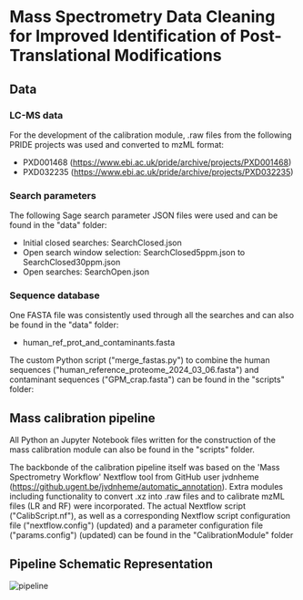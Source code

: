 # Mass Spectrometry Data Cleaning for Improved Identification of Post-Translational Modifications
## Data
### LC-MS data
For the development of the calibration module, .raw files from the following PRIDE projects was used and converted to mzML format:
- PXD001468 (https://www.ebi.ac.uk/pride/archive/projects/PXD001468)
- PXD032235 (https://www.ebi.ac.uk/pride/archive/projects/PXD032235)

### Search parameters
The following Sage search parameter JSON files were used and can be found in the "data" folder:
- Initial closed searches: SearchClosed.json
- Open search window selection: SearchClosed5ppm.json to SearchClosed30ppm.json
- Open searches: SearchOpen.json

### Sequence database
One FASTA file was consistently used through all the searches and can also be found in the "data" folder:
- human_ref_prot_and_contaminants.fasta

The custom Python script ("merge_fastas.py") to combine the human sequences ("human_reference_proteome_2024_03_06.fasta") and contaminant sequences ("GPM_crap.fasta") can be found in the "scripts" folder:

## Mass calibration pipeline
All Python an Jupyter Notebook files written for the construction of the mass calibration module can also be found in the "scripts" folder.

The backbonde of the calibration pipeline itself was based on the 'Mass Spectrometry Workflow' Nextflow tool from GitHub user jvdnheme (https://github.ugent.be/jvdnheme/automatic_annotation). Extra modules including functionality to convert .xz into .raw files and to calibrate mzML files (LR and RF) were incorporated. The actual Nextflow script ("CalibScript.nf"), as well as a corresponding Nextflow script configuration file ("nextflow.config") (updated) and a parameter configuration file ("params.config") (updated) can be found in the "CalibrationModule" folder

## Pipeline Schematic Representation
![pipeline](https://github.com/NathanMRX2404/Thesis_BiomedicalSciences_MarckxNathan/assets/119006891/7553eb76-0b04-4767-bf4f-028d807a217d)
